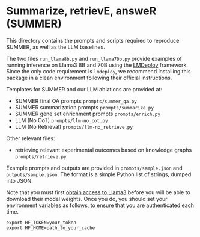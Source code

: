 # Summarize, retrievE, answeR (SUMMER)

This directory contains the prompts and scripts required to reproduce SUMMER, as
well as the LLM baselines.

The two files `run_llama8b.py` and `run_llama70b.py` provide examples of running
inference on Llama3 8B and 70B using the [LMDeploy](https://github.com/InternLM/lmdeploy) framework.
Since the only code requirement is `lmdeploy`, we recommend installing this package
in a clean environment following their official instructions.

Templates for SUMMER and our LLM ablations are provided at:
- SUMMER final QA prompts `prompts/summer_qa.py`
- SUMMER summarization prompts `prompts/summarize.py`
- SUMMER gene set enrichment prompts `prompts/enrich.py`
- LLM (No CoT) `prompts/llm-no_cot.py`
- LLM (No Retrieval) `prompts/llm-no_retrieve.py`

Other relevant files:
- retrieving relevant experimental outcomes based on knowledge graphs `prompts/retrieve.py`

Example prompts and outputs are provided in `prompts/sample.json` and
`outputs/sample.json`. The format is a simple Python list of strings, dumped
into JSON.

Note that you must first [obtain access to
Llama3](https://huggingface.co/docs/transformers/main/en/model_doc/llama3)
before you will be able to
download their model weights. Once you do, you should set your environment
variables as follows, to ensure that you are authenticated each time.

```
export HF_TOKEN=your_token
export HF_HOME=path_to_your_cache
```

